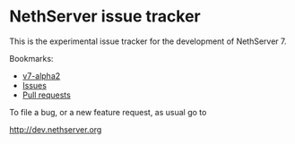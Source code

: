 # NethServer issue tracker

This is the experimental issue tracker for the development of NethServer 7.

Bookmarks:

* [v7-alpha2](https://github.com/pulls?q=is%3Aopen+user%3ANethServer+milestone%3Av7-alpha2+sort%3Aupdated-desc)
* [Issues](https://github.com/NethServer/dev/issues)
* [Pull requests](https://github.com/pulls?user=NethServer)

To file a bug, or a new feature request, as usual go to 

http://dev.nethserver.org
